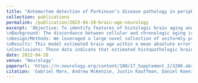 ```yaml
---
title: "Antemortem detection of Parkinson’s disease pathology in peripheral biopsies using artificial intelligence"
collection: publications
permalink: /publication/2023-04-28-brain-age-neurology
excerpt: 'Objective: To identify features of histologic brain aging and clinical correlates of brain age acceleration. 
\nBackground: The discordance between cellular and chronologic aging is useful for understanding diseases in the brain and biology at large. One established method for analyzing the factors that contribute to brain aging is to train machine learning models that predict an individual’s age based on an MRI image of their brain. While this approach has yielded important insights, it is inherently constrained by the information provided by an MRI. However, age-dependent pathologic change has the potential to be assessed at greater detail histologically. Histopathological whole slide images provide more granular information regarding cellular structure, injury, dysfunction, and morphology. Recent technological advances in whole slide image digitization has paved the way for large scale analysis of histologic data via artificially intelligent based computer vision techniques.
\nDesign/Methods: We leveraged a large novel collection of uniformly processed digitized human post-mortem brain tissue sections to create a histological brain age estimation model. We further investigated the effect of cognitive impairment and exogenous stress on the model. This was accomplished by developing a context-aware attention-based deep multiple instance learning model on 702 human brain tissues sections (ages 50–110 yr) from the hippocampus stained with Luxol Fast Blue counterstained with hematoxylin and eosin on a brain age estimation task.
\nResults: This model estimated brain age within a mean absolute error of 5.2 years. Learned attention weights corresponded to neuroanatomical regions vulnerable to age-related change. We found that histopathologic brain age acceleration had significant associations with cognitive impairment, MMSE, p-tau burden, chronic traumatic encephalopathy, and cerebrovascular disease. These associations were not found when using epigenetic-based measures of age acceleration.
\nConclusions: These data indicate that estimated histopathologic brain age can be used as a reliable pathologic correlate to identify factors that contribute to accelerated or decelerated brain aging.'
date: 2022-04-28
venue: 'Neurology'
paperurl: 'https://n.neurology.org/content/100/17_Supplement_2/3206.abstract'
citation: 'Gabriel Marx, Andrew McKenzie, Justin Kauffman, Daniel Koenigsberg, Kurt Farrell, John Crary Histopathologic Brain Age Estimation via Deep Multiple Instance Learning (P3-6.008). Neurology Apr 2023, 100 (17 Supplement 2) 3206; DOI: 10.1212/WNL.0000000000203100'
---
```

